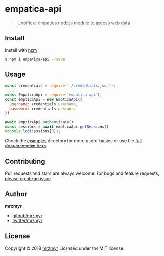 # empatica-api

> Unofficial empatica node.js module to access web data

## Install

Install with [npm](https://www.npmjs.com/)

```sh
$ npm i empatica-api --save
```

## Usage

```js
const credentials = require('./credentials.json');

const EmpaticaApi = require('empatica-api');
const empticaApi = new EmpticaApi({
  username: credentials.username,
  password: credentials.password
})

await empticaApi.authenticate()
const sessions = await empticaApi.getSessions()
console.log(sessions[0]);
```

Check the [examples](examples) directory for more useful basics or use the [full documentation here](docs.md).

## Contributing

Pull requests and stars are always welcome. For bugs and feature requests, [please create an issue](https://github.com/mrzmyr/empatica-api/issues)

## Author

**mrzmyr**

* [github/mrzmyr](https://github.com/mrzmyr)
* [twitter/mrzmyr](http://twitter.com/mrzmyr)

## License

Copyright © 2018 [mrzmyr](#mrzmyr)
Licensed under the MIT license.
